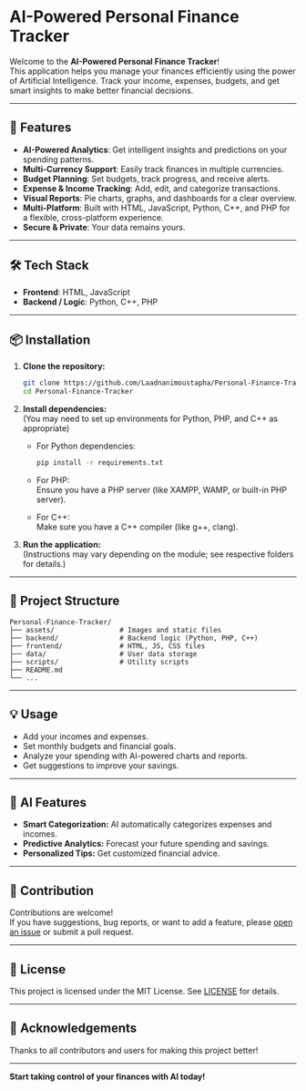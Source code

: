 # AI-Powered Personal Finance Tracker

Welcome to the **AI-Powered Personal Finance Tracker**!  
This application helps you manage your finances efficiently using the power of Artificial Intelligence. Track your income, expenses, budgets, and get smart insights to make better financial decisions.

---

## 🚀 Features

- **AI-Powered Analytics**: Get intelligent insights and predictions on your spending patterns.
- **Multi-Currency Support**: Easily track finances in multiple currencies.
- **Budget Planning**: Set budgets, track progress, and receive alerts.
- **Expense & Income Tracking**: Add, edit, and categorize transactions.
- **Visual Reports**: Pie charts, graphs, and dashboards for a clear overview.
- **Multi-Platform**: Built with HTML, JavaScript, Python, C++, and PHP for a flexible, cross-platform experience.
- **Secure & Private**: Your data remains yours.

---

## 🛠️ Tech Stack

- **Frontend**: HTML, JavaScript
- **Backend / Logic**: Python, C++, PHP

---

## 📦 Installation

1. **Clone the repository:**
   ```bash
   git clone https://github.com/Laadnanimoustapha/Personal-Finance-Tracker.git
   cd Personal-Finance-Tracker
   ```
2. **Install dependencies:**  
   (You may need to set up environments for Python, PHP, and C++ as appropriate)
   - For Python dependencies:
     ```bash
     pip install -r requirements.txt
     ```
   - For PHP:  
     Ensure you have a PHP server (like XAMPP, WAMP, or built-in PHP server).

   - For C++:  
     Make sure you have a C++ compiler (like g++, clang).

3. **Run the application:**  
   (Instructions may vary depending on the module; see respective folders for details.)

---

## 📁 Project Structure

```
Personal-Finance-Tracker/
├── assets/                # Images and static files
├── backend/               # Backend logic (Python, PHP, C++)
├── frontend/              # HTML, JS, CSS files
├── data/                  # User data storage
├── scripts/               # Utility scripts
├── README.md
└── ...
```

---

## 💡 Usage

- Add your incomes and expenses.
- Set monthly budgets and financial goals.
- Analyze your spending with AI-powered charts and reports.
- Get suggestions to improve your savings.

---

## 🤖 AI Features

- **Smart Categorization:** AI automatically categorizes expenses and incomes.
- **Predictive Analytics:** Forecast your future spending and savings.
- **Personalized Tips:** Get customized financial advice.

---

## 📝 Contribution

Contributions are welcome!  
If you have suggestions, bug reports, or want to add a feature, please [open an issue](https://github.com/Laadnanimoustapha/Personal-Finance-Tracker/issues) or submit a pull request.

---

## 📄 License

This project is licensed under the MIT License. See [LICENSE](LICENSE) for details.

---

## 🙌 Acknowledgements

Thanks to all contributors and users for making this project better!

---

**Start taking control of your finances with AI today!**
